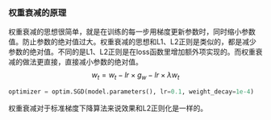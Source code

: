 ### 权重衰减的原理
权重衰减的思想很简单，就是在训练的每一步用梯度更新参数时，同时缩小参数值。防止参数的绝对值过大。权重衰减的思想和L1、L2正则是类似的，都是减少参数的绝对值。不同的是L1、L2正则是在loss函数里增加额外项实现的。而权重衰减的做法更直接，直接减小参数的绝对值。
$$w_t​=w_t​−lr×g_w​−lr×λw_t​$$
```python
optimizer = optim.SGD(model.parameters(), lr=0.1, weight_decay=1e-4)
```

权重衰减对于标准梯度下降算法来说效果和L2正则化是一样的。